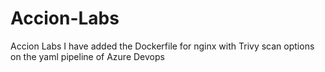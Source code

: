 # Accion-Labs
Accion Labs
I have added the Dockerfile for nginx with Trivy scan options on the yaml pipeline of Azure Devops
